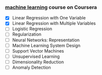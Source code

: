 ### [machine learning](https://www.coursera.org/learn/machine-learning/home/welcome) course on Coursera

* [x] Linear Regression with One Variable
* [x] Linear Regression with Multiple Variables
* [ ] Logistic Regression
* [ ] Regularization
* [ ] Neural Networks: Representation
* [ ] Machine Learning System Design
* [ ] Support Vector Machines
* [ ] Unsupervised Learning
* [ ] Dimensionality Reduction
* [ ] Anomaly Detection
